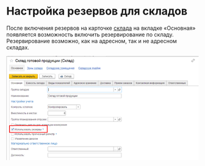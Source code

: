 # Настройка резервов для складов

После включения резервов на карточке [склада](../../../../CommonInformation/Warehouse.md) на вкладке «Основная» появляется возможность включить резервирование по складу.   
Резервирование возможно, как на адресном, так и не адресном складах.

[![4][4]][4]

[4]: 4.png